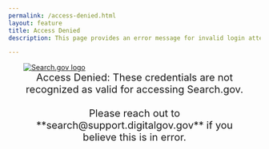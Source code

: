```yaml
---
permalink: /access-denied.html
layout: feature
title: Access Denied
description: This page provides an error message for invalid login attempts.

---
```


<article class="article feature" style="padding:0 30px; margin-top: 10px;">
<div class="banner" style="text-center center-block">
  <a href="{{ site.baseurl }}/">
    <img class="img-responsive center-block" src="{{ site.baseurl }}/assets/img/site/searchdotgovlogo.png" alt="Search.gov logo"/>
  </a>
</div>

<div style="text-align: center; font-size: 20px;">
Access Denied: These credentials are not recognized as valid for accessing Search.gov.
<br />
<br />
Please reach out to **search@support.digitalgov.gov** if you believe this is in error.
<br />
<br />
</div>

</article>
